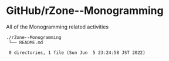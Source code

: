# GitHub/rZone--Monogramming

All of the Monogramming related activities

    ./rZone--Monogramming
     └── README.md
     
     0 directories, 1 file (Sun Jun  5 23:24:58 JST 2022)


